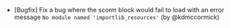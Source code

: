 - [Bugfix] Fix a bug where the scorm block would fail to load with an error message `No module named 'importlib_resources'` (by @kdmccormick)
